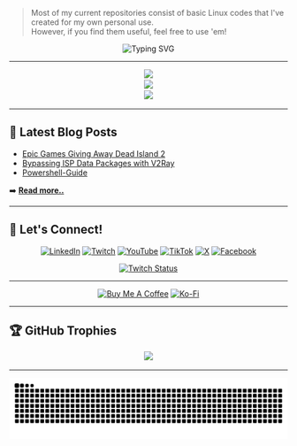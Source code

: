 > Most of my current repositories consist of basic Linux codes that I've created for my own personal use.  
> However, if you find them useful, feel free to use 'em!

<div align="center">

![Typing SVG](https://readme-typing-svg.herokuapp.com?font=Fira+Code&weight=600&size=16&pause=1000&color=00D9FF&center=true&vCenter=true&width=600&lines=Self-Taught-Programmar;WordPress+Dev;Freelance+Video+Editor)

</div>

---

<div align="center">
  <img height="180em" src="https://github-readme-stats.vercel.app/api?username=kawishkamd&show_icons=true&theme=tokyonight&include_all_commits=true&count_private=true&hide_border=true&bg_color=0D1117&title_color=00D9FF&icon_color=00D9FF/>
  <img height="180em" src="https://github-readme-stats.vercel.app/api/top-langs/?username=kawishkamd&layout=compact&langs_count=8&theme=tokyonight&hide_border=true&bg_color=0D1117&title_color=00D9FF&text_color=ffffff"/>
</div>

<div align="center">
  <img src="https://github-readme-streak-stats.herokuapp.com/?user=kawishkamd&theme=tokyonight&hide_border=true&background=0D1117&stroke=00D9FF&ring=00D9FF&fire=FF6B6B&currStreakLabel=00D9FF"/>
</div>

<div align="center">
  <img src="https://github-readme-activity-graph.vercel.app/graph?username=kawishkamd&bg_color=0D1117&color=00D9FF&line=00D9FF&point=FF6B6B&area=true&hide_border=true"/>
</div>

---

## 📝 Latest Blog Posts

<!-- BLOG-POST-LIST:START -->
- [Epic Games Giving Away Dead Island 2](https://kawishkamd.vercel.app/posts/epic-games/epic-games/)
- [Bypassing ISP Data Packages with V2Ray](https://kawishkamd.vercel.app/posts/v2ray-guide/v2ray-guide/)
- [Powershell-Guide](https://kawishkamd.vercel.app/posts/powershell-guide/powershell-guide/)
<!-- BLOG-POST-LIST:END -->

➡️ [**Read more..**](https://kawishkamd.vercel.app)

---

## 🤝 Let's Connect!

<div align="center">

[![LinkedIn](https://img.shields.io/badge/LinkedIn-0077B5?style=for-the-badge&logo=linkedin&logoColor=white)](https://linkedin.com/in/kawishkamd)
[![Twitch](https://img.shields.io/badge/Twitch-9146FF?style=for-the-badge&logo=twitch&logoColor=white)](https://twitch.tv/kawishkamd)
[![YouTube](https://img.shields.io/badge/YouTube-FF0000?style=for-the-badge&logo=youtube&logoColor=white)](https://youtube.com/@kawishkamd)
[![TikTok](https://img.shields.io/badge/TikTok-000000?style=for-the-badge&logo=tiktok&logoColor=white)](https://tiktok.com/@kawishkamd)
[![X](https://img.shields.io/badge/X-000000?style=for-the-badge&logo=x&logoColor=white)](https://x.com/kawishkamd)
[![Facebook](https://img.shields.io/badge/Facebook-1877F2?style=for-the-badge&logo=facebook&logoColor=white)](https://facebook.com/kawishkamd)


[![Twitch Status](https://img.shields.io/twitch/status/kawishkamd?logo=twitch&style=for-the-badge&color=9146FF&labelColor=1a1a1a&label=🔴%20LIVE%20ON%20TWITCH)](https://www.twitch.tv/kawishkamd)

</div>

---

<div align="center">

[![Buy Me A Coffee](https://img.shields.io/badge/Buy%20Me%20A%20Coffee-FFDD00?style=for-the-badge&logo=buy-me-a-coffee&logoColor=black)](https://buymeacoffee.com/kavishka)
[![Ko-Fi](https://img.shields.io/badge/Ko--fi-F16061?style=for-the-badge&logo=ko-fi&logoColor=white)](https://ko-fi.com/kavishka)

</div>

---

## 🏆 GitHub Trophies

<div align="center">
  <img src="https://github-profile-trophy.vercel.app/?username=kawishkamd&theme=tokyonight&no-frame=true&no-bg=true&margin-w=4&row=2&column=4"/>
</div>

---

<div align="center">
  
<!-- GitHub Snake Animation (Dark Mode) -->
<img src="https://raw.githubusercontent.com/kawishkamd/kawishkamd/output/github-contribution-grid-snake-dark.svg?palette=github-dark" alt="snake animation" />

</div>
